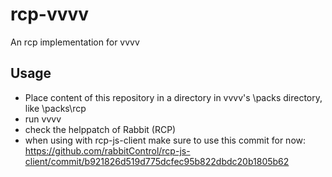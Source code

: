 # rcp-vvvv
An rcp implementation for vvvv

## Usage
- Place content of this repository in a directory in vvvv's \packs directory, like \packs\rcp
- run vvvv
- check the helppatch of Rabbit (RCP)
- when using with rcp-js-client make sure to use this commit for now: https://github.com/rabbitControl/rcp-js-client/commit/b921826d519d775dcfec95b822dbdc20b1805b62
